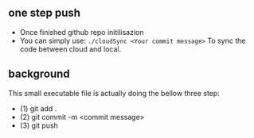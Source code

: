 ## one step push
- Once finished github repo initilisazion
- You can simply use:
  `./cloudSync <Your commit message>`
To sync the code between cloud and local.

## background
This small executable file is actually doing the bellow three step:
- (1) git add .
- (2) git commit -m \<commit message\>
- (3) git push
